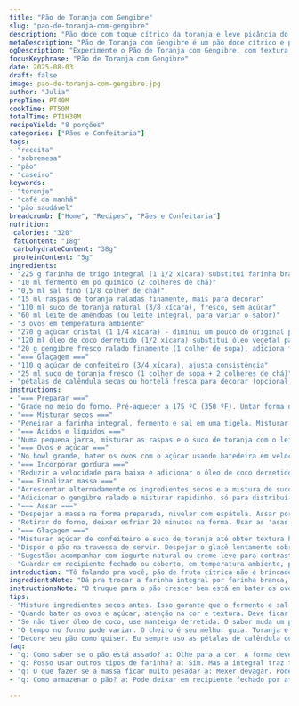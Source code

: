 ```yaml
---
title: "Pão de Toranja com Gengibre"
slug: "pao-de-toranja-com-gengibre"
description: "Pão doce com toque cítrico da toranja e leve picância do gengibre fresco. Fica úmido, com aroma vibrante e crosta fina. Serve para café da manhã ou lanche. Usa óleo de coco no lugar de óleo vegetal, e farinha de trigo integral para textura mais rústica. Glaçagem de toranja com açúcar de confeiteiro ajustada para consistência perfeita. Ideia diferente do clássico pão de frutas, com visual bonito e roubando a cena junto a um chá quente."
metaDescription: "Pão de Toranja com Gengibre é um pão doce cítrico e picante, ideal para café da manhã ou lanche."
ogDescription: "Experimente o Pão de Toranja com Gengibre, com textura rústica e aroma vibrante. Perfeito para acompanhar um bom chá."
focusKeyphrase: "Pão de Toranja com Gengibre"
date: 2025-08-03
draft: false
image: pao-de-toranja-com-gengibre.jpg
author: "Julia"
prepTime: PT40M
cookTime: PT50M
totalTime: PT1H30M
recipeYield: "8 porções"
categories: ["Pães e Confeitaria"]
tags:
- "receita"
- "sobremesa"
- "pão"
- "caseiro"
keywords:
- "toranja"
- "café da manhã"
- "pão saudável"
breadcrumb: ["Home", "Recipes", "Pães e Confeitaria"]
nutrition: 
 calories: "320"
 fatContent: "18g"
 carbohydrateContent: "38g"
 proteinContent: "5g"
ingredients:
- "225 g farinha de trigo integral (1 1/2 xícara) substitui farinha branca para textura e sabor mais encorpado"
- "10 ml fermento em pó químico (2 colheres de chá)"
- "0,5 ml sal fino (1/8 colher de chá)"
- "15 ml raspas de toranja raladas finamente, mais para decorar"
- "110 ml suco de toranja natural (3/8 xícara), fresco, sem açúcar"
- "60 ml leite de amêndoas (ou leite integral, para variar o sabor)"
- "3 ovos em temperatura ambiente"
- "270 g açúcar cristal (1 1/4 xícara) - diminui um pouco do original para evitar muito doce"
- "120 ml óleo de coco derretido (1/2 xícara) substitui óleo vegetal para aroma e textura mais interessantes"
- "20 g gengibre fresco ralado finamente (1 colher de sopa), adiciona frescor e leve picância"
- "=== Glaçagem ==="
- "110 g açúcar de confeiteiro (3/4 xícara), ajusta consistência"
- "25 ml suco de toranja fresco (1 colher de sopa + 2 colheres de chá)"
- "pétalas de calêndula secas ou hortelã fresca para decorar (opcional)"
instructions:
- "=== Preparar ==="
- "Grade no meio do forno. Pré-aquecer a 175 ºC (350 ºF). Untar forma de pão (23 x 13 cm) com manteiga e forrar com papel manteiga, deixando 'asas' que ultrapassem as bordas para facilitar desenformar — faz toda diferença, não pule esse passo."
- "=== Misturar secos ==="
- "Peneirar a farinha integral, fermento e sal em uma tigela. Misturar rapidamente para uniformizar. Reservar."
- "=== Ácidos e líquidos ==="
- "Numa pequena jarra, misturar as raspas e o suco de toranja com o leite vegetal. Deixar descansar uns 5 minutos, enquanto os sabores se misturam e o cheiro fica forte."
- "=== Ovos e açúcar ==="
- "No bowl grande, bater os ovos com o açúcar usando batedeira em velocidade média-alta. A mistura deve clarear, crescer em volume e formar uma fita grossa quando o batedor levantar — leva cerca de 6 a 7 minutos. Paciência aqui é vital; acelera o crescimento do pão e a textura aveludada."
- "=== Incorporar gordura ==="
- "Reduzir a velocidade para baixa e adicionar o óleo de coco derretido em fio contínuo, aos poucos, para emulsificar. Misture até integrar bem, sem deixar separar."
- "=== Finalizar massa ==="
- "Acrescentar alternadamente os ingredientes secos e a mistura de suco de toranja, começando e terminando com os secos. Isso evita que a massa fique muito pesada ou seca. Usar espátula para mexer delicadamente, sem bater muito para não desenvolver glúten excessivo — pão fica duro."
- "Adicionar o gengibre ralado e misturar rapidinho, só para distribuí-lo."
- "=== Assar ==="
- "Despejar a massa na forma preparada, nivelar com espátula. Assar por aproximadamente 50 minutos, observando o topo — dourado porém não queimado, e o cheiro de toranja com gengibre que invade a cozinha. Testar com um palito: deve sair limpo ou com pouca migalha úmida. Caso doure rápido demais, cobrir com papel alumínio nos últimos 10 minutos."
- "Retirar do forno, deixar esfriar 20 minutos na forma. Usar as 'asas' para levantar o pão sem quebrar, transferir para grade e deixar esfriar completamente, cerca de 1h a 1h10. Esse tempo é essencial para o corte não esfarelar."
- "=== Glaçagem ==="
- "Misturar açúcar de confeiteiro e suco de toranja até obter textura homogênea, brilhante e espessa, mas fluida o suficiente para escorrer por cima sem ficar líquida. Ajustar com mais suco ou açúcar."
- "Dispor o pão na travessa de servir. Despejar o glacê lentamente sobre o topo, deixando escorrer nas laterais. Decorar com raspas de toranja e as pétalas de calêndula ou folhas de hortelã para dar cor, frescor e efeito visual caprichado."
- "Sugestão: acompanhar com iogurte natural ou creme leve para contraste – o azedinho do pão e a doçura passam fácil para nível gourmet."
- "Guardar em recipiente fechado ou coberto, em temperatura ambiente, por até 3 dias. Se quiser conservar mais, envolva bem e coloque na geladeira, mas lembre que perde um pouco da umidade natural."
introduction: "Tô falando pra você, pão de fruta cítrica não é brincadeira. Já queimei alguns, já bati massa demais, já saiu duro feito pedra. Toranja tem personalidade forte, o gengibre equilibra com toque quente. Já testei farinha branca, gostava, mas achava que faltava força no sabor. Troquei a integral pra dar aquela textura densa prática, no estilo pão-que-você-já-conhece-mas-com-uma-surpresinha. O óleo de coco troca o perfume, deixa mais atraente e menos óbvio que óleo vegetal. Se não tiver, manteiga derretida funciona, mas o resultado muda um pouco. Só não enche o saco batendo demais a massa, é atração pelo olfato que diz quando tá pronto. Acho que a gente cozinha olhando – quase sentindo – não só com relógio e receita. Por isso, preste atenção no cheiro doce da toranja e no brilho da massa. Isso ensina mais que tempo na forma. Depois, a sequência do glacê é um passo pra dar charme. Usei açúcar de confeiteiro porque escorre melhor e uniformiza. Finaliza, colore. Petalas dão charme. E quanto ao iogurte, vai na fé: um detalhezinho ácido que eleva o conjunto, afina o paladar. Pão funciona pra momentos de calmaria, cafezinho, papo jogado. Não é só tarefa, é coisa nossa."
ingredientsNote: "Dá pra trocar a farinha integral por farinha branca, mas aí perde aquele toque rústico na textura que adoro. Se for substituir o óleo de coco, melhor usar manteiga derretida, porque óleo de girassol ou soja muda bem o aroma e a maciez. Se não tiver gengibre fresco, experimente colocar meia colher de chá de gengibre em pó; não é a mesma coisa, mas quebra um galho. Suco de toranja natural é chave – use espremedor manual, acontece uma diferença gigante. Leite de amêndoas pode ser substituído por leite normal, ou até água para versão mais leve. O açúcar foi diminuído para evitar excesso. Se quiser mais doce, só aumentar um pouco, mas sem abusar para não desandar o equilíbrio."
instructionsNote: "O truque para o pão crescer bem está em bater os ovos e açúcar até ponto de fita – é quando a mistura tem ar suficiente para gerar leveza. Demorou para eu entender isso, achava que chegar no mais claro bastava. Incorporar óleo devagar, com batedeira na velocidade mínima, ajuda a evitar que se separe. Misturar ingredientes secos e líquidos aos poucos também. Massa pesada vira pão duro, e isso todo mundo já fez. O tempo no forno é uma referência — olhe a coloração dourada ao invés de só contar minutos. Se o topo dourar antes, tapa com papel alumínio para o interior não secar. Retirar da forma é outro momento: deixar amornar ajuda o pão a soltar, se tiver quente demais, esfarela. A glaçagem pede paciência: mexa aos poucos o suco no açúcar para não passar do ponto, sino vira uma calda escorrendo demais que não fixa no pão. Se estiver muito denso, pózinho extra de suco; se muito fino, mais açúcar. Decorar é só jogo final, mas faz comida ficar mais bonita e apetitosa. Serve tal qual, com um café forte, chá ou iogurte, porque o conjunto pede equilíbrio no sabor e textura."
tips:
- "Misture ingredientes secos antes. Isso garante que o fermento e sal se espalhem bem, evitando surpresas ao assar. Se não peneirar, pode ter bolinhas de fermento. Aprendi isso com erros anteriores. Parece básico, mas na prática faz diferença."
- "Quando bater os ovos e açúcar, atenção na cor e textura. Deve ficar clara e leve. Isso gera ar. Não acelere. O tempo é amigo aqui. Minhas primeiras tentativas falharam por pressa. Isso virou aprendizado."
- "Se não tiver óleo de coco, use manteiga derretida. O sabor muda um pouco, mas ainda fica bom. Cuidado com a temperatura da manteiga. Não muito quente para não cozinhar os ovos. Anote essa dica."
- "O tempo no forno pode variar. O cheiro é seu melhor guia. Toranja e gengibre juntos criam um aroma que preenche a cozinha. Fique de olho na coloração. Dourado, mas não queimado. Cobrir com papel alumínio é uma tática que me salvou várias vezes."
- "Decore seu pão como quiser. Eu sempre uso as pétalas de calêndula ou um pouco de hortelã. Isso não só realça o visual, mas agrega frescor. Teste diferentes opções. Sempre algo novo e saboroso."
faq:
- "q: Como saber se o pão está assado? a: Olhe para a cor. A forma deve estar dourada. Use o palito. Se sair limpo, tá bom. Se não, mais tempo."
- "q: Posso usar outros tipos de farinha? a: Sim. Mas a integral traz textura especial. Branca é uma opção, mas perde na rusticidade. Vamos arriscar."
- "q: O que fazer se a massa ficar muito pesada? a: Mexer devagar. Pode misturar ingredientes secos e líquidos aos poucos. Massa pesada, pão duro. Cuidado."
- "q: Como armazenar o pão? a: Pode deixar em recipiente fechado por até três dias. Se precisar durar mais, guarde na geladeira. Perde um pouco de umidade, mas ainda é comestível."

---
```

